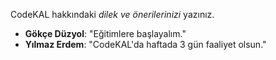 CodeKAL hakkındaki _dilek ve önerilerinizi_ yazınız.

- **Gökçe Düzyol**: "Eğitimlere başlayalım."
- **Yılmaz Erdem**: "CodeKAL'da haftada 3 gün faaliyet olsun."
